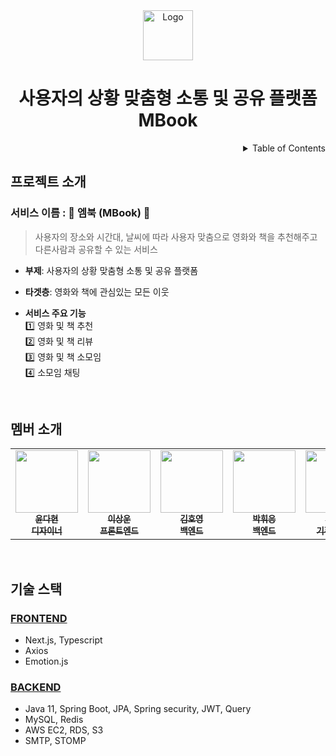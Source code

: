 <!-- PROJECT LOGO -->
<div align="center">
<img src="https://user-images.githubusercontent.com/81291090/208279388-1a7c053e-46f0-4b6d-85fd-0ae52e27b215.png" alt="Logo" width="80" > 
  <h1>사용자의 상황 맞춤형 소통 및 공유 플랫폼 MBook</h1>

</div>

<!-- TABLE OF CONTENTS -->
<details align="right">
  <summary>Table of Contents</summary>
    <div><a href="#프로젝트-소개">프로젝트 소개</a></div>
    <div><a href="#멤버-소개">멤버 소개</a></div>
    <div><a href="#기술-스택">기술 스택</a></div>
</details>


## 프로젝트 소개

### 서비스 이름 : 📕 엠북 (MBook) 📕

> 사용자의 장소와 시간대, 날씨에 따라 사용자 맞춤으로 영화와 책을 추천해주고 다른사람과 공유할 수 있는 서비스

- **부제**: 사용자의 상황 맞춤형 소통 및 공유 플랫폼

- **타겟층**: 영화와 책에 관심있는 모든 이웃

- **서비스 주요 기능**<br/>
  1️⃣ 영화 및 책 추천<br/>
  2️⃣ 영화 및 책 리뷰<br/>
  3️⃣ 영화 및 책 소모임<br/>
  4️⃣ 소모임 채팅

<br/>

## 멤버 소개

<table>
  <tr>
    <td align="center">
      <a href="https://github.com/Mbook-APPJAM">
        <img src="https://user-images.githubusercontent.com/81291090/208234083-45f21198-688c-4385-a35f-d8be03dd3ecb.jpg" width="100px;" height="100px;" alt="" /><br />
        <sub>
          <b>윤다현</b><br />
          <b>디자이너</b>
        </sub>
      </a>
    </td>
    <td align="center">
      <a href="https://github.com/biscrab">
        <img src="https://avatars.githubusercontent.com/u/77564428" width="100px;" alt="" /><br />
        <sub>
          <b>이상운</b><br />
          <b>프론트엔드</b>
        </sub>
      </a>
    </td>
    <td align="center">
      <a href="https://github.com/beargame123">
        <img src="https://avatars.githubusercontent.com/u/81502235" width="100px;" alt="" /><br />
        <sub>
          <b>김호영</b><br />
          <b>백엔드</b>
        </sub>
      </a>
    </td>
    <td align="center">
      <a href="https://github.com/wheeeung">
        <img src="https://avatars.githubusercontent.com/u/81683181" width="100px;" alt="" /><br />
        <sub>
          <b>박휘응</b><br />
          <b>백엔드</b>
        </sub>
      </a>
    </td>
    <td align="center">
      <a href="https://github.com/skmn3">
        <img src="https://avatars.githubusercontent.com/skmn3" width="100px;" alt="" /><br />
        <sub>
          <b>박상진</b><br />
          <b>기획 및 PM</b>
        </sub>
      </a>
    </td>
  </tr>
</table>

<br/>


## 기술 스택

### [FRONTEND](https://github.com/Mbook-APPJAM/MBook_FrontEnd)

- Next.js, Typescript
- Axios
- Emotion.js

### [BACKEND](https://github.com/Mbook-APPJAM/MBook_Server)

- Java 11, Spring Boot, JPA, Spring security, JWT, Query
- MySQL, Redis
- AWS EC2, RDS, S3
- SMTP, STOMP

<br/>
